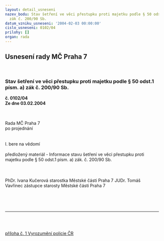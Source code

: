 ```yaml
---
layout: detail_usneseni
nazev_bodu: Stav šetření ve věci přestupku proti majetku podle § 50 odst.1 písm. a)
  zák č. 200/90 Sb.
datum_vzniku_usneseni: '2004-02-03 00:00:00'
cislo_usneseni: 0102/04
prilohy: []
organ: rada
---
```

<div id="ucUsn_pList" class="usn">
	<span><h2>Usnesení rady MČ Praha 7 </h2>
<br></span><div class="standBody">
<span><h3>Stav šetření ve věci přestupku proti majetku podle § 50 odst.1 písm. a) zák č. 200/90 Sb.</h3></span><div class="center">
		<strong>č. 0102/04</strong><br>
	</div>
<div class="center">
		<strong>Ze dne 03.02.2004</strong><br><br>
	</div>
<p><br>Rada MČ Praha 7 <br>po projednání <br><br><br>I. bere na vědomí <br><br>předložený materiál - Informace stavu šetření ve věci přestupku proti majetku podle § 50 odst.1 písm. a) zák. č. 200/90 Sb. <br><br><br><br>PhDr. Ivana Kučerová starostka Městské části Praha 7 JUDr. Tomáš Vavřinec zástupce starosty Městské části Praha 7 </p>
<br><p><br></p>
<hr>
<br><br><p><a href="http://www.praha7.cz/zdroj.aspx?typ=4&amp;Id=924&amp;sh=2081917342" target="_blank" border>příloha č. 1 Vyrozumění policie ČR</a><font size="1"> </font></p>
<br><p><br><br> </p>
</div>
</div>